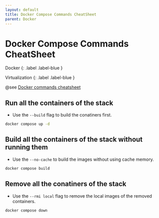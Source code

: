 ```yaml
---
layout: default
title: Docker Compose Commands CheatSheet
parent: Docker
---
```


# Docker Compose Commands CheatSheet

Docker
{: .label .label-blue }

Virtualization
{: .label .label-blue }

@see [Docker commands cheatsheet](../docker-commands)

## Run all the containers of the stack

- Use the `--build` flag to build the conatiners first.

```bash
docker compose up -d
```

## Build all the containers of the stack without running them

- Use the `--no-cache` to build the images without using cache memory.

```bash
docker compose build
```

## Remove all the conatiners of the stack

- Use the `--rmi local` flag to remove the local images of the removed containers.

```bash
docker compose down
```
